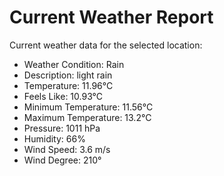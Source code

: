 # Current Weather Report
Current weather data for the selected location:
- Weather Condition: Rain
- Description: light rain
- Temperature: 11.96°C
- Feels Like: 10.93°C
- Minimum Temperature: 11.56°C
- Maximum Temperature: 13.2°C
- Pressure: 1011 hPa
- Humidity: 66%
- Wind Speed: 3.6 m/s
- Wind Degree: 210°
